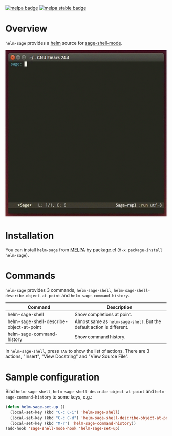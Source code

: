 [![melpa badge][melpa-badge]][melpa-link] [![melpa stable badge][melpa-stable-badge]][melpa-stable-link]

# Overview
`helm-sage` provides a [helm](https://github.com/emacs-helm/helm)
 source for
[sage-shell-mode](https://github.com/stakemori/sage-shell-mode).

![helm-sage](images/helm-sage.gif)

# Installation
You can install `helm-sage` from
[MELPA](https://github.com/milkypostman/melpa.git) by package.el
(`M-x package-install helm-sage`).

# Commands
`helm-sage` provides 3 commands, `helm-sage-shell`,
`helm-sage-shell-describe-object-at-point` and
`helm-sage-command-history`.

| Command                                  | Description                                                            |
|------------------------------------------|------------------------------------------------------------------------|
| helm-sage-shell                          | Show completions at point.                                             |
| helm-sage-shell-describe-object-at-point | Almost same as `helm-sage-shell`. But the default action is different. |
| helm-sage-command-history                | Show command history.                                                  |

In `helm-sage-shell`, press `TAB` to show the list of actions.
There are 3 actions, "Insert", "View Docstring" and "View Source File".


# Sample configuration
Bind `helm-sage-shell`,
`helm-sage-shell-describe-object-at-point` and
`helm-sage-command-history` to some keys, e.g.:
```lisp
(defun helm-sage-set-up ()
  (local-set-key (kbd "C-c C-i") 'helm-sage-shell)
  (local-set-key (kbd "C-c C-d") 'helm-sage-shell-describe-object-at-point)
  (local-set-key (kbd "M-r") 'helm-sage-command-history))
(add-hook 'sage-shell-mode-hook 'helm-sage-set-up)
```

[melpa-link]: http://melpa.org/#/helm-sage
[melpa-stable-link]: http://stable.melpa.org/#/helm-sage
[melpa-badge]: http://melpa.org/packages/helm-sage-badge.svg
[melpa-stable-badge]: http://stable.melpa.org/packages/helm-sage-badge.svg
